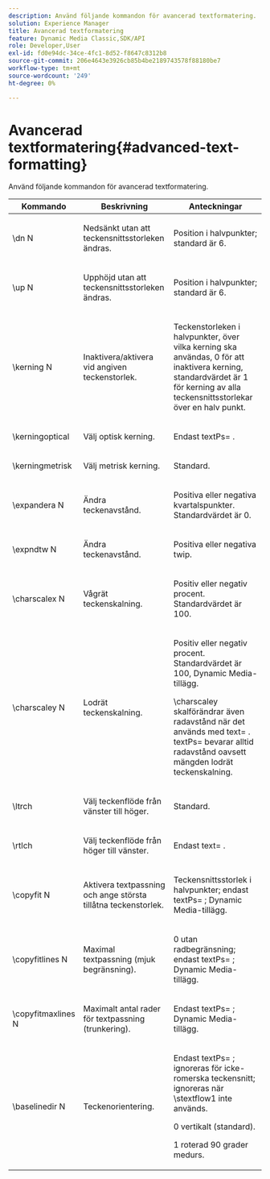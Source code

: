 ```yaml
---
description: Använd följande kommandon för avancerad textformatering.
solution: Experience Manager
title: Avancerad textformatering
feature: Dynamic Media Classic,SDK/API
role: Developer,User
exl-id: fd0e94dc-34ce-4fc1-8d52-f8647c8312b8
source-git-commit: 206e4643e3926cb85b4be2189743578f88180be7
workflow-type: tm+mt
source-wordcount: '249'
ht-degree: 0%

---
```


# Avancerad textformatering{#advanced-text-formatting}

Använd följande kommandon för avancerad textformatering.

<table id="table_43B2EB887C0F471BB60C23B570E7D3D2"> 
 <thead> 
  <tr> 
   <th class="entry"> Kommando </th> 
   <th class="entry"> Beskrivning </th> 
   <th class="entry"> Anteckningar </th> 
  </tr> 
 </thead>
 <tbody> 
  <tr> 
   <td> <span class="codeph"> \dn <span class="varname"> N </span> </span> </td> 
   <td> <p>Nedsänkt utan att teckensnittsstorleken ändras. </p> </td> 
   <td> <p>Position i halvpunkter; standard är 6. </p> </td> 
  </tr> 
  <tr> 
   <td> <span class="codeph"> \up <span class="varname"> N </span> </span> </td> 
   <td> <p>Upphöjd utan att teckensnittsstorleken ändras. </p> </td> 
   <td> <p>Position i halvpunkter; standard är 6. </p> </td> 
  </tr> 
  <tr> 
   <td> <span class="codeph"> \kerning <span class="varname"> N </span> </span> </td> 
   <td> <p>Inaktivera/aktivera vid angiven teckenstorlek. </p> </td> 
   <td> <p>Teckenstorleken i halvpunkter, över vilka kerning ska användas, 0 för att inaktivera kerning, standardvärdet är 1 för kerning av alla teckensnittsstorlekar över en halv punkt. </p> </td> 
  </tr> 
  <tr> 
   <td> <span class="codeph"> \kerningoptical </span> </td> 
   <td> <p>Välj optisk kerning. </p> </td> 
   <td> <p> Endast <span class="codeph"> textPs= </span>. </p> </td> 
  </tr> 
  <tr> 
   <td> <span class="codeph"> \kerningmetrisk </span> </td> 
   <td> <p>Välj metrisk kerning. </p> </td> 
   <td> <p>Standard. </p> </td> 
  </tr> 
  <tr> 
   <td> <span class="codeph"> \expandera <span class="varname"> N </span> </span> </td> 
   <td> <p>Ändra teckenavstånd. </p> </td> 
   <td> <p>Positiva eller negativa kvartalspunkter. Standardvärdet är 0. </p> </td> 
  </tr> 
  <tr> 
   <td> <span class="codeph"> \expndtw <span class="varname"> N </span> </span> </td> 
   <td> <p>Ändra teckenavstånd. </p> </td> 
   <td> <p>Positiva eller negativa twip. </p> </td> 
  </tr> 
  <tr> 
   <td> <span class="codeph"> \charscalex <span class="varname"> N </span> </span> </td> 
   <td> <p>Vågrät teckenskalning. </p> </td> 
   <td> <p>Positiv eller negativ procent. Standardvärdet är 100. </p> </td> 
  </tr> 
  <tr> 
   <td> <span class="codeph"> \charscaley <span class="varname"> N </span> </span> </td> 
   <td> <p>Lodrät teckenskalning. </p> </td> 
   <td> <p>Positiv eller negativ procent. Standardvärdet är 100, Dynamic Media-tillägg. </p> <p> <span class="codeph"> \charscaley </span> skalförändrar även radavstånd när det används med <span class="codeph"> text= </span>. <span class="codeph"> textPs= </span> bevarar alltid radavstånd oavsett mängden lodrät teckenskalning. </p> </td> 
  </tr> 
  <tr> 
   <td> <span class="codeph"> \ltrch </span> </td> 
   <td> <p>Välj teckenflöde från vänster till höger. </p> </td> 
   <td> <p>Standard. </p> </td> 
  </tr> 
  <tr> 
   <td> <span class="codeph"> \rtlch </span> </td> 
   <td> <p>Välj teckenflöde från höger till vänster. </p> </td> 
   <td> <p> Endast <span class="codeph"> text= </span>. </p> </td> 
  </tr> 
  <tr> 
   <td> <span class="codeph"> \copyfit <span class="varname"> N </span> </span> </td> 
   <td> <p>Aktivera textpassning och ange största tillåtna teckenstorlek. </p> </td> 
   <td> <p>Teckensnittsstorlek i halvpunkter; endast <span class="codeph"> textPs= </span>; Dynamic Media-tillägg. </p> </td> 
  </tr> 
  <tr> 
   <td> <span class="codeph"> \copyfitlines <span class="varname"> N </span> </span> </td> 
   <td> <p>Maximal textpassning (mjuk begränsning). </p> </td> 
   <td> <p>0 utan radbegränsning; endast <span class="codeph"> textPs= </span>; Dynamic Media-tillägg. </p> </td> 
  </tr> 
  <tr> 
   <td> <span class="codeph"> \copyfitmaxlines <span class="varname"> N </span> </span> </td> 
   <td> <p>Maximalt antal rader för textpassning (trunkering). </p> </td> 
   <td> <p> Endast <span class="codeph"> textPs= </span>; Dynamic Media-tillägg. </p> </td> 
  </tr> 
  <tr> 
   <td> <span class="codeph"> \baselinedir <span class="varname"> N </span> </span> </td> 
   <td> <p>Teckenorientering. </p> </td> 
   <td> <p> Endast <span class="codeph"> textPs= </span>; ignoreras för icke-romerska teckensnitt; ignoreras när <span class="codeph"> \stextflow1 </span> inte används. </p> <p>0 vertikalt (standard). </p> <p>1 roterad 90 grader medurs. </p> </td> 
  </tr> 
 </tbody> 
</table>
